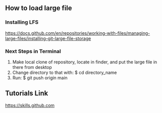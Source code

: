 ## How to load large file
### Installing LFS
https://docs.github.com/en/repositories/working-with-files/managing-large-files/installing-git-large-file-storage
### Next Steps in Terminal
1. Make local clone of repository, locate in finder, and put the large file in there from desktop
2. Change directory to that with: $ cd directory_name
3. Run: $ git push origin main

## Tutorials Link
https://skills.github.com
